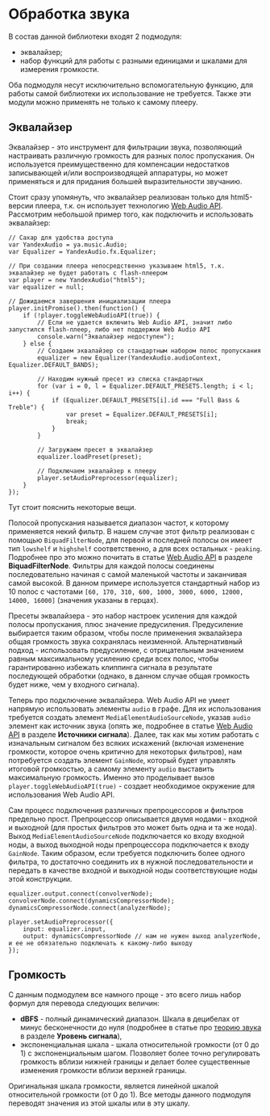 Обработка звука
===============

В состав данной библиотеки входят 2 подмодуля:
 
  - эквалайзер;
  - набор функций для работы с разными единицами и шкалами для измерения громкости.
  
Оба подмодуля несут исключительно вспомогательную функцию, для работы самой библиотеки их использование не требуется. Также эти модули можно применять не только к самому плееру.
 
Эквалайзер
----------

Эквалайзер - это инструмент для фильтрации звука, позволяющий настраивать различную громкость для разных полос пропускания. Он используется преимущественно для компенсации недостатков записывающей и/или воспроизводящей аппаратуры, но может применяться и для придания большей выразительности звучанию.

Стоит сразу упомянуть, что эквалайзер реализован только для html5-версии плеера, т.к. он использует технологию [Web Audio API](https://github.yandex-team.ru/pages/music/audio/tutorial-web-audio-api.html). Рассмотрим небольшой пример того, как подключить и использовать эквалайзер:
 
```(javascript)
// Сахар для удобства доступа
var YandexAudio = ya.music.Audio;
var Equalizer = YandexAudio.fx.Equalizer;

// При создании плеера непосредственно указываем html5, т.к. эквалайзер не будет работать с flash-плеером
var player = new YandexAudio("html5");
var equalizer = null;

// Дожидаемся завершения инициализации плеера
player.initPromise().then(function() {
    if (!player.toggleWebAudioAPI(true)) {
        // Если не удается включить Web Audio API, значит либо запустился flash-плеер, либо нет поддержки Web Audio API
        console.warn("Эквалайзер недоступен");
    } else {
        // Создаем эквалайзер со стандартным набором полос пропускания
        equalizer = new Equalizer(YandexAudio.audioContext, Equalizer.DEFAULT_BANDS);
        
        // Находим нужный пресет из списка стандартных
        for (var i = 0, l = Equalizer.DEFAULT_PRESETS.length; i < l; i++) {
            if (Equalizer.DEFAULT_PRESETS[i].id === "Full Bass & Treble") {
                var preset = Equalizer.DEFAULT_PRESETS[i];
                break;
            }
        }

        // Загружаем пресет в эквалайзер
        equalizer.loadPreset(preset);
        
        // Подключаем эквалайзер к плееру
        player.setAudioPreprocessor(equalizer);
    }
});
```

Тут стоит пояснить некоторые вещи. 

Полосой пропускания называется диапазон частот, к которому применяется некий фильтр. В нашем случае этот фильтр реализован с помощью `BiquadFilterNode`, для первой и последней полосы он имеет тип `lowshelf` и `highshelf` соответственно, а для всех остальных - `peaking`. Подробнее про это можно почитать в статье [Web Audio API](https://github.yandex-team.ru/pages/music/audio/tutorial-web-audio-api.html) в разделе **BiquadFilterNode**. Фильтры для каждой полосы соединены последовательно начиная с самой маленькой частоты и заканчивая самой высокой. В данном примере используется стандартный набор из 10 полос с частотами `[60, 170, 310, 600, 1000, 3000, 6000, 12000, 14000, 16000]` (значения указаны в герцах).

Пресеты эквалайзера - это набор настроек усиления для каждой полосы пропускания, плюс значение предусиления. Предусиление выбирается таким образом, чтобы после применения эквалайзера общая громкость звука сохранялась неизменной. Альтернативный подход - использовать предусиление, с отрицательным значением равным максимальному усилению среди всех полос, чтобы гарантированно избежать клиппинга сигнала в результате последующей обработки (однако, в данном случае общая громкость будет ниже, чем у входного сигнала).

Теперь про подключение эквалайзера. Web Audio API не умеет напрямую использовать элементы `audio` в графе. Для их использования требуется создать элемент `MediaElementAudioSourceNode`, указав `audio` элемент как источник звука (опять же, подробнее в статье [Web Audio API](https://github.yandex-team.ru/pages/music/audio/tutorial-web-audio-api.html) в разделе **Источники сигнала**). Далее, так как мы хотим работать с изначальным сигналом без всяких искажений (включая изменение громкости, которое очень критично для некоторых фильтров), нам потребуется создать элемент `GainNode`, который будет управлять итоговой громкостью, а самому элементу `audio` выставить максимальную громкость. Именно это проделывает вызов `player.toggleWebAudioAPI(true)` - создает необходимое окружение для использования Web Audio API.

Сам процесс подключения различных препроцессоров и фильтров предельно прост. Препроцессор описывается двумя нодами - входной и выходной (для простых фильтров это может быть одна и та же нода). Выход `MediaElementAudioSourceNode` подключается ко входу входной ноды, а выход выходной ноды препроцессора подключается к входу `GainNode`. Таким образом, если требуется подключить более одного фильтра, то достаточно соединить их в нужной последовательности и передать в качестве входной и выходной ноды соответствующие ноды этой конструкции.
  
```(javascript)
equalizer.output.connect(convolverNode);
convolverNode.connect(dynamicsCompressorNode);
dynamicsCompressorNode.connect(analyzerNode);

player.setAudioPreprocessor({
    input: equalizer.input,
    output: dynamicsCompressorNode // нам не нужен выход analyzerNode, и ее не обязательно подключать к какому-либо выходу
});
```

Громкость
---------

С данным подмодулем все намного проще - это всего лишь набор формул для перевода следующих величин: 

  - **dBFS** - полный динамический диапазон. Шкала в децибелах от минус бесконечности до нуля (подробнее в статье про [теорию звука](https://github.yandex-team.ru/pages/music/audio/tutorial-sound.html) в разделе **Уровень сигнала**),
  - экспоненциальная шкала - шкала относительной громкости (от 0 до 1) с экспоненциальным шагом. Позволяет более точно регулировать громкость вблизи нижней границы и делает более существенные изменения громкости вблизи верхней границы.

Оригинальная шкала громкости, является линейной шкалой относительной громкости (от 0 до 1). Все методы данного подмодуля переводят значения из этой шкалы или в эту шкалу.
